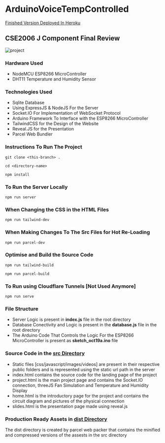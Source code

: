 # ArduinoVoiceTempControlled
[Finished Version Deployed In Heroku](https://cse2006-team21.herokuapp.com/)
## CSE2006 J Component Final Review

![project](https://user-images.githubusercontent.com/83594610/196259571-8f3a4da7-60aa-4d9f-a246-8993566130e2.png)

### Hardware Used
* NodeMCU ESP8266 MicroController
* DHT11 Temperature and Humidity Sensor

### Technologies Used
* Sqlite Database
* Using ExpressJS & NodeJS For the Server
* Socket.IO For Implementation of WebSocket Protocol
* Arduino Framework To Interface with the ESP8266 MicroController
* TailwindCSS for the Design of the Website
* Reveal.JS for the Presentation
* Parcel Web Bundler

### Instructions To Run The Project

```
git clone <this-branch> .
```
```
cd <directory-name>
```
```
npm install
```

### To Run the Server Locally
```
npm run server
```

### When Changing the CSS in the HTML Files
```
npm run tailwind-dev
```
### When Making Changes To The Src Files for Hot Re-Loading
```
npm run parcel-dev
```

### Optimise and Build the Source Code
```
npm run tailwind-build
```
```
npm run parcel-build
```

### To Run using Cloudflare Tunnels [Not Used Anymore]
```
npm run serve
```

### File Structure
* Server Logic is present in **index.js** file in the root directory
* Database Conectivity and Logic is present in the **database.js** file in the root directory
* The Arduino Code That Controls the Logic For the ESP8266 MicroController is present as **sketch_oct19a.ino** file

### Source Code in the [src Directory](https://github.com/siddhsuresh/ArduinoVoiceTempControlled/tree/main/src)
* Static files [css/javascript/images/videos] are present in their respective public folders and is represented using the static url path in the server
* index.html contains the source code for the landing page of the project
* project.html is the main project page and contains the Socket.IO connection, threeJS Fan Simulation and Temperature and Humidity Display
* home.html is the introductory page for the project and contains the circuit diagram and pictures of the physical connection
* slides.html is the presentation page made using reveal.js 

### Production Ready Assets in [dist Directory](https://github.com/siddhsuresh/ArduinoVoiceTempControlled/tree/main/dist)
The dist directory is created by parcel web packer that contains the minified and compressed versions of the assests in the src directory 
